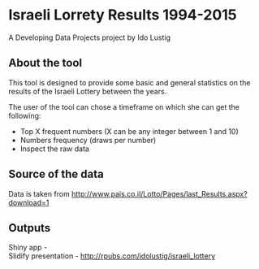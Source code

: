 # Israeli Lorrety Results 1994-2015
A Developing Data Projects project by Ido Lustig

## About the tool
This tool is designed to provide some basic and general statistics on the results of the Israeli Lottery between the years.

The user of the tool can chose a timeframe on which she can get the following:
* Top X frequent numbers (X can be any integer between 1 and 10)  
* Numbers frequency (draws per number)  
* Inspect the raw data    

## Source of the data  
Data is taken from http://www.pais.co.il/Lotto/Pages/last_Results.aspx?download=1

## Outputs
Shiny app -   
Slidify presentation - http://rpubs.com/idolustig/israeli_lottery  
